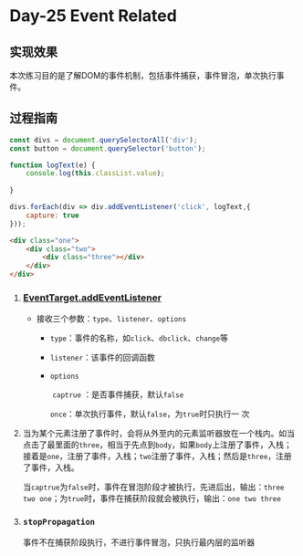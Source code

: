 # Day-25 Event Related 



## 实现效果
本次练习目的是了解DOM的事件机制，包括事件捕获，事件冒泡，单次执行事件。

## 过程指南   
```js
const divs = document.querySelectorAll('div');
const button = document.querySelector('button');

function logText(e) {
	console.log(this.classList.value);
            
}

divs.forEach(div => div.addEventListener('click', logText,{
	capture: true
}));
```

```html
<div class="one">
	<div class="two">
		<div class="three"></div>
	</div>
</div>
```

1. ### [EventTarget.addEventListener](https://developer.mozilla.org/zh-CN/docs/Web/API/EventTarget/addEventListener) ###

   * 接收三个参数：`type`、`listener`、`options`

     * `type`：事件的名称，如`click`、`dbclick`、`change`等

     * `listener`：该事件的回调函数

     * `options`

       ​			 `captrue` ：是否事件捕获，默认`false`

       ​			  `once`：单次执行事件，默认`false`，为`true`时只执行一							次

2. 当为某个元素注册了事件时，会将从外至内的元素监听器放在一个栈内。如当点击了最里面的`three`，相当于先点到`body`，如果`body`上注册了事件，入栈；接着是`one`，注册了事件，入栈；`two`注册了事件，入栈；然后是`three`，注册了事件，入栈。

   当`captrue`为`false`时，事件在冒泡阶段才被执行，先进后出，输出：`three two one`；为`true`时，事件在捕获阶段就会被执行，输出：`one two three`

3. ### `stopPropagation`  ###

   事件不在捕获阶段执行，不进行事件冒泡，只执行最内层的监听器



